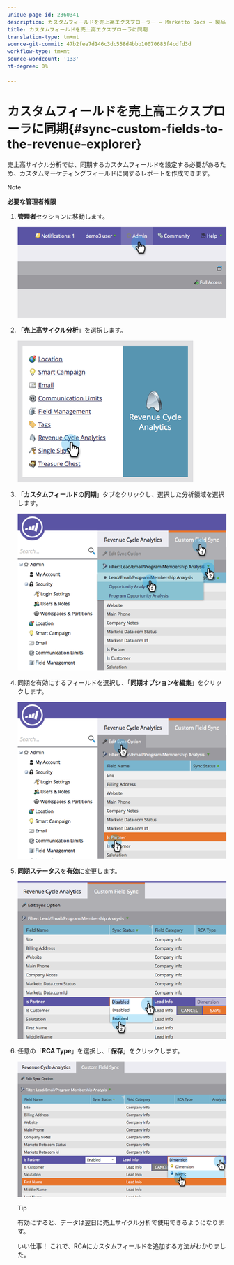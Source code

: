 ```yaml
---
unique-page-id: 2360341
description: カスタムフィールドを売上高エクスプローラー — Marketto Docs — 製品ドキュメントに同期
title: カスタムフィールドを売上高エクスプローラに同期
translation-type: tm+mt
source-git-commit: 47b2fee7d146c3dc558d4bbb10070683f4cdfd3d
workflow-type: tm+mt
source-wordcount: '133'
ht-degree: 0%

---
```



# カスタムフィールドを売上高エクスプローラに同期{#sync-custom-fields-to-the-revenue-explorer}

売上高サイクル分析では、同期するカスタムフィールドを設定する必要があるため、カスタムマーケティングフィールドに関するレポートを作成できます。

>[!NOTE]
>
>**必要な管理者権限**

1. **管理者**&#x200B;セクションに移動します。

   ![](assets/image2014-9-19-9-3a51-3a11.png)

1. 「**売上高サイクル分析**」を選択します。

   ![](assets/image2014-9-19-9-3a51-3a19.png)

1. 「**カスタムフィールドの同期**」タブをクリックし、選択した分析領域を選択します。

   ![](assets/image2014-9-19-9-3a51-3a26.png)

1. 同期を有効にするフィールドを選択し、「**同期オプションを編集**」をクリックします。

   ![](assets/image2014-9-19-9-3a51-3a36.png)

1. **同期ステータス**&#x200B;を&#x200B;**有効**&#x200B;に変更します。

   ![](assets/image2014-9-19-9-3a51-3a45.png)

1. 任意の「**RCA Type**」を選択し、「**保存**」をクリックします。

   ![](assets/image2014-9-19-9-3a51-3a52.png)

   >[!TIP]
   >
   >有効にすると、データは翌日に売上サイクル分析で使用できるようになります。

   いい仕事！ これで、RCAにカスタムフィールドを追加する方法がわかりました。

